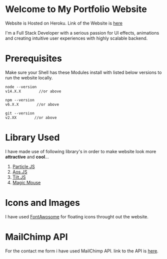 # Welcome to My Portfolio Website
Website is Hosted on Heroku. Link of the Website is [here](http://pranjal-portfolio.herokuapp.com/)

I'm a Full Stack Developer with a serious passion for UI effects, animations and creating intuitive user experiences with highly scalable backend.

# Prerequisites
Make sure your Shell has these Modules install with listed below versions to run the website locally.
    
    node --version
    v14.X.X        //or above
    
    npm --version
    v6.X.X        //or above
    
    git --version
    v2.XX        //or above

# Library Used

I have made use of following library's in order to make website look more
**attractive** and **cool**...

 1. [Particle JS](https://vincentgarreau.com/particles.js/) 
 2. [Aos.JS](https://michalsnik.github.io/aos/) 
 3. [Tilt.JS](https://gijsroge.github.io/tilt.js/) 
 4. [Magic Mouse](https://magicmousejs.web.app/) 

# Icons and Images

I have used [FontAwosome](https://fontawesome.com/) for floating icons throught out the website.

# MailChimp API

For the contact me form i have used MailChimp API. link to the API is [here](https://mailchimp.com/developer/api/).

